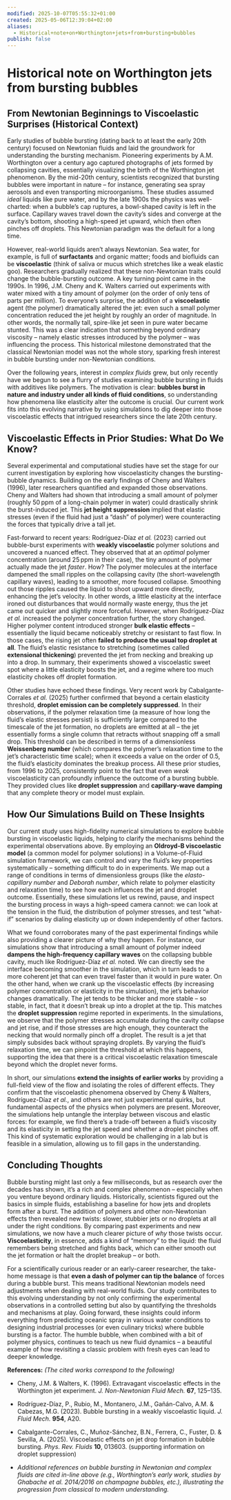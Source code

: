 ```yaml
---
modified: 2025-10-07T05:55:32+01:00
created: 2025-05-06T12:39:04+02:00
aliases:
  - Historical+note+on+Worthington+jets+from+bursting+bubbles
publish: false
---
```

# Historical note on Worthington jets from bursting bubbles

## From Newtonian Beginnings to Viscoelastic Surprises (Historical Context)

Early studies of bubble bursting (dating back to at least the early 20th century) focused on Newtonian fluids and laid the groundwork for understanding the bursting mechanism. Pioneering experiments by A.M. Worthington over a century ago captured photographs of jets formed by collapsing cavities, essentially visualizing the birth of the Worthington jet phenomenon. By the mid-20th century, scientists recognized that bursting bubbles were important in nature – for instance, generating sea spray aerosols and even transporting microorganisms. These studies assumed _ideal_ liquids like pure water, and by the late 1900s the physics was well-charted: when a bubble’s cap ruptures, a bowl-shaped cavity is left in the surface. Capillary waves travel down the cavity’s sides and converge at the cavity’s bottom, shooting a high-speed jet upward, which then often pinches off droplets. This Newtonian paradigm was the default for a long time.

However, real-world liquids aren’t always Newtonian. Sea water, for example, is full of **surfactants** and organic matter; foods and biofluids can be **viscoelastic** (think of saliva or mucus which stretches like a weak elastic goo). Researchers gradually realized that these non-Newtonian traits could change the bubble-bursting outcome. A key turning point came in the 1990s. In 1996, J.M. Cheny and K. Walters carried out experiments with water mixed with a tiny amount of polymer (on the order of only tens of parts per million). To everyone’s surprise, the addition of a **viscoelastic** agent (the polymer) dramatically altered the jet: even such a small polymer concentration reduced the jet height by roughly an order of magnitude. In other words, the normally tall, spire-like jet seen in pure water became stunted. This was a clear indication that something beyond ordinary viscosity – namely elastic stresses introduced by the polymer – was influencing the process. This historical milestone demonstrated that the classical Newtonian model was not the whole story, sparking fresh interest in bubble bursting under non-Newtonian conditions.

Over the following years, interest in _complex fluids_ grew, but only recently have we begun to see a flurry of studies examining bubble bursting in fluids with additives like polymers. The motivation is clear: **bubbles burst in nature and industry under all kinds of fluid conditions**, so understanding how phenomena like elasticity alter the outcome is crucial. Our current work fits into this evolving narrative by using simulations to dig deeper into those viscoelastic effects that intrigued researchers since the late 20th century.

## Viscoelastic Effects in Prior Studies: What Do We Know?

Several experimental and computational studies have set the stage for our current investigation by exploring how viscoelasticity changes the bursting-bubble dynamics. Building on the early findings of Cheny and Walters (1996), later researchers quantified and expanded those observations. Cheny and Walters had shown that introducing a small amount of polymer (roughly 50 ppm of a long-chain polymer in water) could drastically shrink the burst-induced jet. This **jet height suppression** implied that elastic stresses (even if the fluid had just a “dash” of polymer) were counteracting the forces that typically drive a tall jet.

Fast-forward to recent years: Rodríguez-Díaz _et al._ (2023) carried out bubble-burst experiments with **weakly viscoelastic** polymer solutions and uncovered a nuanced effect. They observed that at an _optimal_ polymer concentration (around 25 ppm in their case), the tiny amount of polymer actually made the jet _faster_. How? The polymer molecules at the interface dampened the small ripples on the collapsing cavity (the short-wavelength capillary waves), leading to a smoother, more focused collapse. Smoothing out those ripples caused the liquid to shoot upward more directly, enhancing the jet’s velocity. In other words, a little elasticity at the interface ironed out disturbances that would normally waste energy, thus the jet came out quicker and slightly more forceful. However, when Rodríguez-Díaz _et al._ increased the polymer concentration further, the story changed. Higher polymer content introduced stronger **bulk elastic effects** – essentially the liquid became noticeably stretchy or resistant to fast flow. In those cases, the rising jet often **failed to produce the usual top droplet at all**. The fluid’s elastic resistance to stretching (sometimes called **extensional thickening**) prevented the jet from necking and breaking up into a drop. In summary, their experiments showed a viscoelastic sweet spot where a little elasticity boosts the jet, and a regime where too much elasticity chokes off droplet formation.

Other studies have echoed these findings. Very recent work by Cabalgante-Corrales _et al._ (2025) further confirmed that beyond a certain elasticity threshold, **droplet emission can be completely suppressed**. In their observations, if the polymer relaxation time (a measure of how long the fluid’s elastic stresses persist) is sufficiently large compared to the timescale of the jet formation, no droplets are emitted at all – the jet essentially forms a single column that retracts without snapping off a small drop. This threshold can be described in terms of a dimensionless **Weissenberg number** (which compares the polymer’s relaxation time to the jet’s characteristic time scale); when it exceeds a value on the order of 0.5, the fluid’s elasticity dominates the breakup process. All these prior studies, from 1996 to 2025, consistently point to the fact that even _weak_ viscoelasticity can profoundly influence the outcome of a bursting bubble. They provided clues like **droplet suppression** and **capillary-wave damping** that any complete theory or model must explain.

## How Our Simulations Build on These Insights

Our current study uses high-fidelity numerical simulations to explore bubble bursting in viscoelastic liquids, helping to clarify the mechanisms behind the experimental observations above. By employing an **Oldroyd-B viscoelastic model** (a common model for polymer solutions) in a Volume-of-Fluid simulation framework, we can control and vary the fluid’s key properties systematically – something difficult to do in experiments. We map out a range of conditions in terms of dimensionless groups (like the _elasto-capillary number_ and _Deborah number_, which relate to polymer elasticity and relaxation time) to see how each influences the jet and droplet outcome. Essentially, these simulations let us rewind, pause, and inspect the bursting process in ways a high-speed camera cannot: we can look at the tension in the fluid, the distribution of polymer stresses, and test “what-if” scenarios by dialing elasticity up or down independently of other factors.

What we found corroborates many of the past experimental findings while also providing a clearer picture of why they happen. For instance, our simulations show that introducing a small amount of polymer indeed **dampens the high-frequency capillary waves** on the collapsing bubble cavity, much like Rodríguez-Díaz _et al._ noted. We can directly see the interface becoming smoother in the simulation, which in turn leads to a more coherent jet that can even travel faster than it would in pure water. On the other hand, when we crank up the viscoelastic effects (by increasing polymer concentration or elasticity in the simulation), the jet’s behavior changes dramatically. The jet tends to be thicker and more stable – so stable, in fact, that it doesn’t break up into a droplet at the tip. This matches the **droplet suppression** regime reported in experiments. In the simulations, we observe that the polymer stresses accumulate during the cavity collapse and jet rise, and if those stresses are high enough, they counteract the necking that would normally pinch off a droplet. The result is a jet that simply subsides back without spraying droplets. By varying the fluid’s relaxation time, we can pinpoint the threshold at which this happens, supporting the idea that there is a critical viscoelastic relaxation timescale beyond which the droplet never forms.

In short, our simulations **extend the insights of earlier works** by providing a full-field view of the flow and isolating the roles of different effects. They confirm that the viscoelastic phenomena observed by Cheny & Walters, Rodríguez-Díaz _et al._, and others are not just experimental quirks, but fundamental aspects of the physics when polymers are present. Moreover, the simulations help untangle the interplay between viscous and elastic forces: for example, we find there’s a trade-off between a fluid’s viscosity and its elasticity in setting the jet speed and whether a droplet pinches off. This kind of systematic exploration would be challenging in a lab but is feasible in a simulation, allowing us to fill gaps in the understanding.

## Concluding Thoughts

Bubble bursting might last only a few milliseconds, but as research over the decades has shown, it’s a rich and complex phenomenon – especially when you venture beyond ordinary liquids. Historically, scientists figured out the basics in simple fluids, establishing a baseline for how jets and droplets form after a burst. The addition of polymers and other non-Newtonian effects then revealed new twists: slower, stubbier jets or no droplets at all under the right conditions. By comparing past experiments and new simulations, we now have a much clearer picture of _why_ those twists occur. **Viscoelasticity**, in essence, adds a kind of “memory” to the liquid: the fluid remembers being stretched and fights back, which can either smooth out the jet formation or halt the droplet breakup – or both.

For a scientifically curious reader or an early-career researcher, the take-home message is that **even a dash of polymer can tip the balance** of forces during a bubble burst. This means traditional Newtonian models need adjustments when dealing with real-world fluids. Our study contributes to this evolving understanding by not only confirming the experimental observations in a controlled setting but also by quantifying the thresholds and mechanisms at play. Going forward, these insights could inform everything from predicting oceanic spray in various water conditions to designing industrial processes (or even culinary tricks) where bubble bursting is a factor. The humble bubble, when combined with a bit of polymer physics, continues to teach us new fluid dynamics – a beautiful example of how revisiting a classic problem with fresh eyes can lead to deeper knowledge.

**References:** _(The cited works correspond to the following)_

- Cheny, J.M. & Walters, K. (1996). Extravagant viscoelastic effects in the Worthington jet experiment. _J. Non-Newtonian Fluid Mech._ **67**, 125–135.
    
- Rodríguez-Díaz, P., Rubio, M., Montanero, J.M., Gañán-Calvo, A.M. & Cabezas, M.G. (2023). Bubble bursting in a weakly viscoelastic liquid. _J. Fluid Mech._ **954**, A20.
    
- Cabalgante-Corrales, C., Muñoz-Sánchez, B.N., Ferrera, C., Fuster, D. & Sevilla, A. (2025). Viscoelastic effects on jet drop formation in bubble bursting. _Phys. Rev. Fluids_ **10**, 013603. (supporting information on droplet suppression)
    
- _Additional references on bubble bursting in Newtonian and complex fluids are cited in-line above (e.g., Worthington’s early work, studies by Ghabache et al. 2014/2016 on champagne bubbles, etc.), illustrating the progression from classical to modern understanding._
